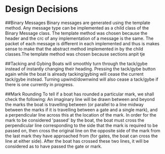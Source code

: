 # Design Decisions


##Binary Messages
Binary messages are generated using the template method.
Any message type can be implemented as a child class of the Binary Message class.
The template method was chosen because the header and the crc of any implementation of a message is the same.
The packet of each message is different in each implemented and thus is makes sense to make that the abstract method implemented in by the child classes.The template method was chosen because sections anpit tje 


##Tacking and Gybing
Boats will smoothly turn through the tack/gybe instead of 
instantly changing their heading.
Pressing the tack/gybe button again while the boat is already
tacking/gybing will cease the current tack/gybe instead.
Turning upwind/downwind will also cease a tack/gybe if there 
is one currently in progress.

##Mark Rounding
To tell if a boat has rounded a particular mark, we shall check the following:
An imaginary line will be drawn between and beyond the marks the boat is travelling
between (or parallel to a line midway between the marks if it is travelling between 
a gate and a single mark), and a perpendicular line across this at the location of 
the mark. In order for the mark to be considered 'passed' by the boat, the boat must
cross the perpendicular line corresponding to the side that the mark is required to
be passed on, then cross the original line on the opposite side of the mark from the 
last mark they have approached from (for gates, the boat can cross the line at either
side). After the boat has crossed these two lines, it will be considered as to have
passed the gate or mark.

